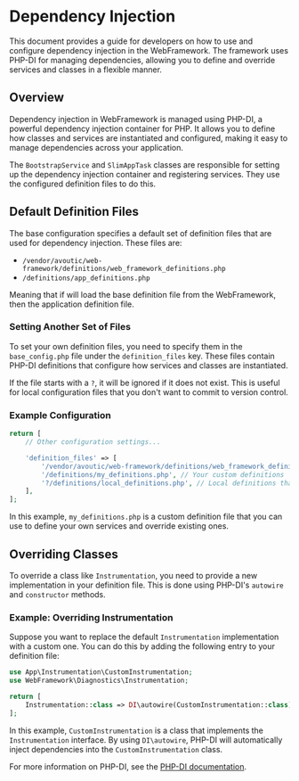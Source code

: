 # Dependency Injection

This document provides a guide for developers on how to use and configure dependency injection in the WebFramework. The framework uses PHP-DI for managing dependencies, allowing you to define and override services and classes in a flexible manner.

## Overview

Dependency injection in WebFramework is managed using PHP-DI, a powerful dependency injection container for PHP. It allows you to define how classes and services are instantiated and configured, making it easy to manage dependencies across your application.

The `BootstrapService` and `SlimAppTask` classes are responsible for setting up the dependency injection container and registering services. They use the configured definition files to do this.

## Default Definition Files

The base configuration specifies a default set of definition files that are used for dependency injection. These files are:

- `/vendor/avoutic/web-framework/definitions/web_framework_definitions.php`
- `/definitions/app_definitions.php`

Meaning that if will load the base definition file from the WebFramework, then the application definition file.

### Setting Another Set of Files

To set your own definition files, you need to specify them in the `base_config.php` file under the `definition_files` key. These files contain PHP-DI definitions that configure how services and classes are instantiated.

If the file starts with a `?`, it will be ignored if it does not exist. This is useful for local configuration files that you don't want to commit to version control.

### Example Configuration

~~~php
return [
    // Other configuration settings...

    'definition_files' => [
        '/vendor/avoutic/web-framework/definitions/web_framework_definitions.php',
        '/definitions/my_definitions.php', // Your custom definitions
        '?/definitions/local_definitions.php', // Local definitions that are not committed
    ],
];
~~~

In this example, `my_definitions.php` is a custom definition file that you can use to define your own services and override existing ones.

## Overriding Classes

To override a class like `Instrumentation`, you need to provide a new implementation in your definition file. This is done using PHP-DI's `autowire` and `constructor` methods.

### Example: Overriding Instrumentation

Suppose you want to replace the default `Instrumentation` implementation with a custom one. You can do this by adding the following entry to your definition file:

~~~php
use App\Instrumentation\CustomInstrumentation;
use WebFramework\Diagnostics\Instrumentation;

return [
    Instrumentation::class => DI\autowire(CustomInstrumentation::class),
];
~~~

In this example, `CustomInstrumentation` is a class that implements the `Instrumentation` interface. By using `DI\autowire`, PHP-DI will automatically inject dependencies into the `CustomInstrumentation` class.

For more information on PHP-DI, see the [PHP-DI documentation](https://php-di.org/doc/index.html).